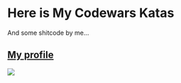 # Here is My Codewars Katas
And some shitcode by me...

## [My profile](https://www.codewars.com/users/Chekulaev_Anton)

![](https://www.codewars.com/users/Chekulaev_Anton/badges/large)
